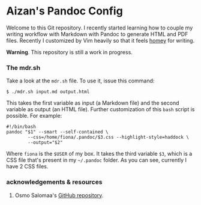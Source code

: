 # Aizan's Pandoc Config

Welcome to this Git repository. I recently started learning how to couple my writing workflow with Markdown with Pandoc to generate HTML and PDF files. Recently I customized by Vim heavily so that it feels [homey](https://meta.caspershire.net/writer-vim/) for writing.

**Warning**. This repository is still a work in progress.

### The mdr.sh

Take a look at the `mdr.sh` file. To use it, issue this command:

```
$ ./mdr.sh input.md output.html 
```

This takes the first variable as input (a Markdown file) and the second variable as output (an HTML file). Further customization of this `bash` script is possible. For example:

```
#!/bin/bash
pandoc "$1" --smart --self-contained \
        --css=/home/fiona/.pandoc/$3.css --highlight-style=haddock \
        --output="$2"
```

Where `fiona` is the `$USER` of my box. It takes the third variable `$3`, which is a CSS file that's present in my `~/.pandoc` folder. As you can see, currently I have 2 CSS files.

### acknowledgements & resources

1. Osmo Salomaa's [GitHub repository](https://github.com/otsaloma/markdown-css).
